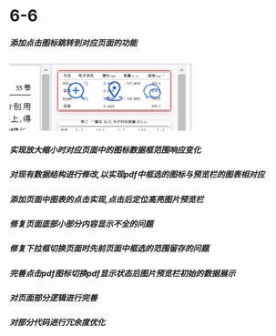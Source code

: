 # 6-6

##### 添加点击图标跳转到对应页面的功能

![image-20240606195431403](../assets/image-20240606195431403.png)

##### 实现放大缩小时对应页面中的图标数据框范围响应变化

##### 对现有数据结构进行修改,以实现pdf中框选的图标与预览栏的图表相对应

##### 添加页面中图表的点击实现,点击后定位高亮图片预览栏

##### 修复页面底部小部分内容显示不全的问题

##### 修复下拉框切换页面时先前页面中框选的范围留存的问题

##### 完善点击pdf图标切换pdf显示状态后图片预览栏初始的数据展示

##### 对页面部分逻辑进行完善

##### 对部分代码进行冗余度优化